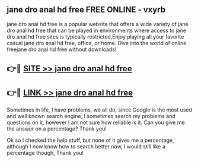 ## jane dro anal hd free FREE ONLINE - vxyrb

jane dro anal hd free is a popular website that offers a wide variety of jane dro anal hd free that can be played in environments where access to jane dro anal hd free sites is typically restricted,Enjoy playing all your favorite casual jane dro anal hd free, office, or home. Dive into the world of online freejane dro anal hd free without downloads!

## 👉🔴 [SITE >> jane dro anal hd free](http://news.freeplayer.one?title=jane_dro_anal_hd_free&ref=FRRE)

## 👉🔴 [LINK >> jane dro anal hd free](http://news.freeplayer.one?title=jane_dro_anal_hd_free&ref=FREE)

Sometimes in life, I have problems, we all do, since Google is the most used and well known search engine, I sometimes search my problems and questions on it, however I am not sure how reliable is it. Can you give me the answer on a percentage? Thank you!

Ok so I checked the help stuff, but none of it gives me a percentage, although I now know how to search better now, I would still like a percentage though, Thank you!